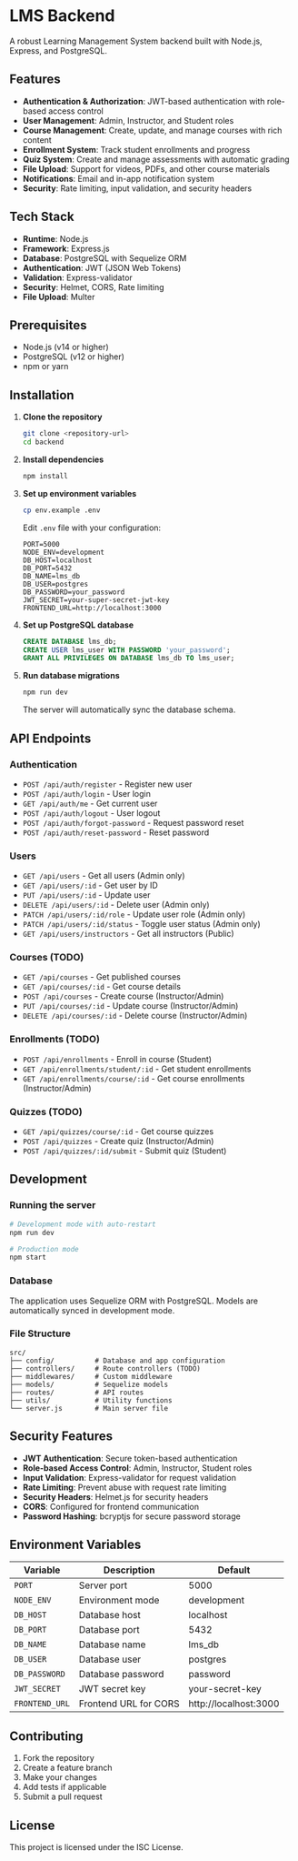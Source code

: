 # LMS Backend

A robust Learning Management System backend built with Node.js, Express, and PostgreSQL.

## Features

- **Authentication & Authorization**: JWT-based authentication with role-based access control
- **User Management**: Admin, Instructor, and Student roles
- **Course Management**: Create, update, and manage courses with rich content
- **Enrollment System**: Track student enrollments and progress
- **Quiz System**: Create and manage assessments with automatic grading
- **File Upload**: Support for videos, PDFs, and other course materials
- **Notifications**: Email and in-app notification system
- **Security**: Rate limiting, input validation, and security headers

## Tech Stack

- **Runtime**: Node.js
- **Framework**: Express.js
- **Database**: PostgreSQL with Sequelize ORM
- **Authentication**: JWT (JSON Web Tokens)
- **Validation**: Express-validator
- **Security**: Helmet, CORS, Rate limiting
- **File Upload**: Multer

## Prerequisites

- Node.js (v14 or higher)
- PostgreSQL (v12 or higher)
- npm or yarn

## Installation

1. **Clone the repository**
   ```bash
   git clone <repository-url>
   cd backend
   ```

2. **Install dependencies**
   ```bash
   npm install
   ```

3. **Set up environment variables**
   ```bash
   cp env.example .env
   ```
   
   Edit `.env` file with your configuration:
   ```env
   PORT=5000
   NODE_ENV=development
   DB_HOST=localhost
   DB_PORT=5432
   DB_NAME=lms_db
   DB_USER=postgres
   DB_PASSWORD=your_password
   JWT_SECRET=your-super-secret-jwt-key
   FRONTEND_URL=http://localhost:3000
   ```

4. **Set up PostgreSQL database**
   ```sql
   CREATE DATABASE lms_db;
   CREATE USER lms_user WITH PASSWORD 'your_password';
   GRANT ALL PRIVILEGES ON DATABASE lms_db TO lms_user;
   ```

5. **Run database migrations**
   ```bash
   npm run dev
   ```
   The server will automatically sync the database schema.

## API Endpoints

### Authentication
- `POST /api/auth/register` - Register new user
- `POST /api/auth/login` - User login
- `GET /api/auth/me` - Get current user
- `POST /api/auth/logout` - User logout
- `POST /api/auth/forgot-password` - Request password reset
- `POST /api/auth/reset-password` - Reset password

### Users
- `GET /api/users` - Get all users (Admin only)
- `GET /api/users/:id` - Get user by ID
- `PUT /api/users/:id` - Update user
- `DELETE /api/users/:id` - Delete user (Admin only)
- `PATCH /api/users/:id/role` - Update user role (Admin only)
- `PATCH /api/users/:id/status` - Toggle user status (Admin only)
- `GET /api/users/instructors` - Get all instructors (Public)

### Courses (TODO)
- `GET /api/courses` - Get published courses
- `GET /api/courses/:id` - Get course details
- `POST /api/courses` - Create course (Instructor/Admin)
- `PUT /api/courses/:id` - Update course (Instructor/Admin)
- `DELETE /api/courses/:id` - Delete course (Instructor/Admin)

### Enrollments (TODO)
- `POST /api/enrollments` - Enroll in course (Student)
- `GET /api/enrollments/student/:id` - Get student enrollments
- `GET /api/enrollments/course/:id` - Get course enrollments (Instructor/Admin)

### Quizzes (TODO)
- `GET /api/quizzes/course/:id` - Get course quizzes
- `POST /api/quizzes` - Create quiz (Instructor/Admin)
- `POST /api/quizzes/:id/submit` - Submit quiz (Student)

## Development

### Running the server
```bash
# Development mode with auto-restart
npm run dev

# Production mode
npm start
```

### Database
The application uses Sequelize ORM with PostgreSQL. Models are automatically synced in development mode.

### File Structure
```
src/
├── config/          # Database and app configuration
├── controllers/     # Route controllers (TODO)
├── middlewares/     # Custom middleware
├── models/          # Sequelize models
├── routes/          # API routes
├── utils/           # Utility functions
└── server.js        # Main server file
```

## Security Features

- **JWT Authentication**: Secure token-based authentication
- **Role-based Access Control**: Admin, Instructor, Student roles
- **Input Validation**: Express-validator for request validation
- **Rate Limiting**: Prevent abuse with request rate limiting
- **Security Headers**: Helmet.js for security headers
- **CORS**: Configured for frontend communication
- **Password Hashing**: bcryptjs for secure password storage

## Environment Variables

| Variable | Description | Default |
|----------|-------------|---------|
| `PORT` | Server port | 5000 |
| `NODE_ENV` | Environment mode | development |
| `DB_HOST` | Database host | localhost |
| `DB_PORT` | Database port | 5432 |
| `DB_NAME` | Database name | lms_db |
| `DB_USER` | Database user | postgres |
| `DB_PASSWORD` | Database password | password |
| `JWT_SECRET` | JWT secret key | your-secret-key |
| `FRONTEND_URL` | Frontend URL for CORS | http://localhost:3000 |

## Contributing

1. Fork the repository
2. Create a feature branch
3. Make your changes
4. Add tests if applicable
5. Submit a pull request

## License

This project is licensed under the ISC License. 